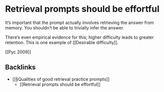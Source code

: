 # Retrieval prompts should be effortful
It’s important that the prompt actually involves retrieving the answer from memory. You shouldn’t be able to trivially infer the answer. 

There’s even empirical evidence for this; higher difficulty leads to greater retention. This is one example of [[Desirable difficulty]]. 

[[Pyc 2009]]

## Backlinks
* [[§Qualities of good retrieval practice prompts]]
	* [[Retrieval prompts should be effortful]]

<!-- #p1 -->

<!-- {BearID:CFE1B23C-113A-48D2-A4B0-3D7168045374-25325-00000219B8E9ECC7} -->
